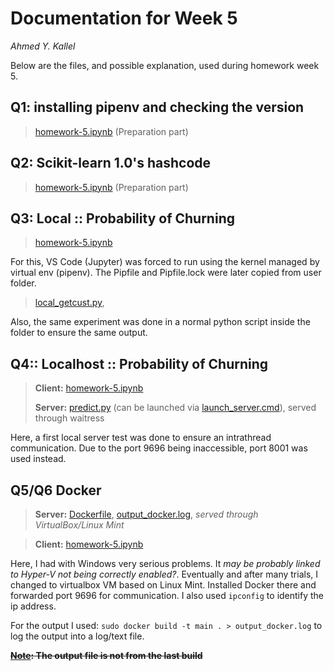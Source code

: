 # Documentation for Week 5
*Ahmed Y. Kallel*

Below are the files, and possible explanation, used during homework week 5.

## Q1: installing pipenv and checking the version
> [homework-5.ipynb](homework-5.ipynb) (Preparation part)

## Q2: Scikit-learn 1.0's hashcode 
> [homework-5.ipynb](homework-5.ipynb) (Preparation part)

## Q3: Local :: Probability of Churning
> [homework-5.ipynb](homework-5.ipynb)

For this, VS Code (Jupyter) was forced to run using the kernel managed by virtual env (pipenv). The Pipfile and Pipfile.lock were later copied from user folder.


> [local_getcust.py](local_getcust.py),

Also, the same experiment was done in a normal python script inside the folder to ensure the same output.

## Q4:: Localhost :: Probability of Churning
> **Client:** [homework-5.ipynb](homework-5.ipynb)
> 
> **Server:** [predict.py](predict.py) (can be launched via [launch_server.cmd](launch_server.cmd)), served through waitress

Here, a first local server test was done to ensure an intrathread communication. Due to the port 9696 being inaccessible, port 8001 was used instead.


## Q5/Q6 Docker
> **Server:** [Dockerfile](Dockerfile), [output_docker.log](output_docker.log), *served through VirtualBox/Linux Mint*

> **Client:** [homework-5.ipynb](homework-5.ipynb)

Here, I had with Windows very serious problems. It *may be probably linked to Hyper-V not being correctly enabled?*. Eventually and after many trials, I changed to virtualbox VM based on Linux Mint. Installed Docker there and forwarded port 9696 for communication. I also used `ipconfig` to identify the ip address. 

For the output I used:
`sudo docker build -t main . > output_docker.log` to log the output into a log/text file.

~~**<ins>Note</ins>: The output file is not from the last build**~~
